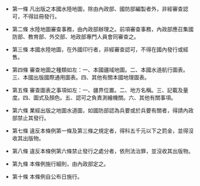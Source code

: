 * 第一條 凡出版之本國水陸地圖，除由內政部、國防部編製者外，非經審查認可，不得註冊發行。

* 第二條 水陸地圖審查事務，由內政部辦理之。前項審查事務，內政部應召集國防部、教育部、外交部、地政部專門人員會同審查之。

* 第三條 本國水陸地圖，在外國印行者，非經審查認可，不得在國內發行或經售。

* 第四條 審查地圖之種類如左：一、本國疆域地圖。二、本國水道航行圖表。三、本國出版國際通用圖表。四、其他有關本國地理圖表。

* 第五條 審查圖表之事項如左：一、疆界位置。二、地方名稱。三、記載及量度。四、圖式及顏色。五、認可之負責測繪機關。六、其他有關事項。

* 第六條 業經出版之地圖水道圖，如國防部認為兵要或於兵要有關者，得請內政部禁止其發行。

* 第七條 違反本條例第一條及第三條之規定者，得科五千元以下之罰金，並得沒收其出版物。

* 第八條 違反本條例第六條禁止發行之處分者，依刑法治罪，並沒收其出版物。

* 第九條 本條例施行細則，由內政部定之。

* 第十條 本條例自公布日施行。

